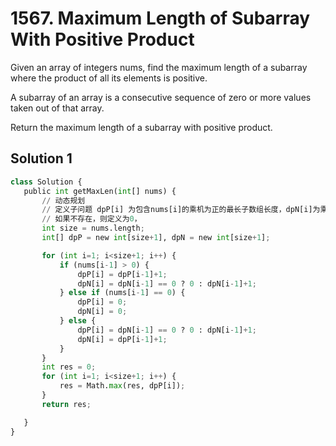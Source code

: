 # 1567. Maximum Length of Subarray With Positive Product

Given an array of integers nums, find the maximum length of a subarray where the product of all its elements is positive.

A subarray of an array is a consecutive sequence of zero or more values taken out of that array.

Return the maximum length of a subarray with positive product.

 ## Solution 1
 ```python
 class Solution {
    public int getMaxLen(int[] nums) {
        // 动态规划
        // 定义子问题 dpP[i] 为包含nums[i]的乘机为正的最长子数组长度，dpN[i]为乘机为负的最长子数组长度
        // 如果不存在，则定义为0，
        int size = nums.length;
        int[] dpP = new int[size+1], dpN = new int[size+1];

        for (int i=1; i<size+1; i++) {
            if (nums[i-1] > 0) {
                dpP[i] = dpP[i-1]+1;
                dpN[i] = dpN[i-1] == 0 ? 0 : dpN[i-1]+1;
            } else if (nums[i-1] == 0) {
                dpP[i] = 0;
                dpN[i] = 0;
            } else {
                dpP[i] = dpN[i-1] == 0 ? 0 : dpN[i-1]+1;
                dpN[i] = dpP[i-1]+1;
            }
        }
        int res = 0;
        for (int i=1; i<size+1; i++) {
            res = Math.max(res, dpP[i]);
        }
        return res;

    }
}
```